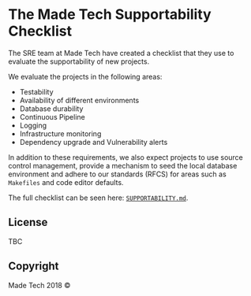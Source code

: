 # The Made Tech Supportability Checklist

The SRE team at Made Tech have created a checklist that they use to evaluate the supportability of new projects.

We evaluate the projects in the following areas:

- Testability
- Availability of different environments
- Database durability
- Continuous Pipeline
- Logging
- Infrastructure monitoring
- Dependency upgrade and Vulnerability alerts

In addition to these requirements, we also expect projects to use source control management, provide a mechanism to seed the local database environment and adhere to our standards (RFCS) for areas such as `Makefiles` and code editor defaults.

The full checklist can be seen here: [`SUPPORTABILITY.md`][link_supportability].

## License

TBC

## Copyright

Made Tech 2018 &copy;

[link_supportability]: /supportability.md
